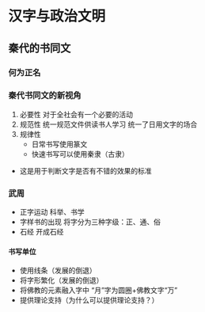 # 汉字与政治文明

## 秦代的书同文

### 何为正名

### 秦代书同文的新视角

1. 必要性
   对于全社会有一个必要的活动
2. 规范性
   统一规范文件供读书人学习
   统一了日用文字的场合
3. 规律性
   - 日常书写使用篆文
   - 快速书写可以使用秦隶（古隶）

- 这是用于判断文字是否有不错的效果的标准

### 武周

- 正字运动
  科举、书学
- 字样书的出现
  将字分为三种字级：正、通、俗
- 石经
  开成石经

#### 书写单位

- 使用线条（发展的倒退）
- 将字形繁化（发展的倒退）
- 将佛教的元素融入字中
  “月”字为圆圈+佛教文字“万”
- 提供理论支持（为什么可以提供理论支持？）



